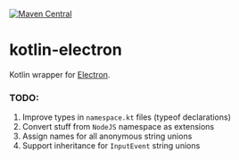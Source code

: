 [![Maven Central](https://img.shields.io/maven-central/v/org.jetbrains.kotlin-wrappers/kotlin-electron)](https://mvnrepository.com/artifact/org.jetbrains.kotlin-wrappers/kotlin-electron)

# kotlin-electron

Kotlin wrapper for [Electron](https://www.electronjs.org/).

### TODO:

1) Improve types in `namespace.kt` files (typeof declarations)
2) Convert stuff from `NodeJS` namespace as extensions
3) Assign names for all anonymous string unions
4) Support inheritance for `InputEvent` string unions
